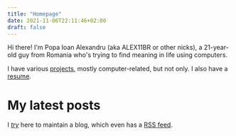 ```yaml
---
title: "Homepage"
date: 2021-11-06T22:11:46+02:00
draft: false
---
```


Hi there! I'm Popa Ioan Alexandru (aka ALEX11BR or other nicks), a 21-year-old guy from Romania who's trying to find meaning in life using computers.

I have various [projects](projects), mostly computer-related, but not only.
I also have a [resume](resume/resume.pdf).

# My latest posts
I _[try](https://rakhim.org/honestly-undefined/19/)_ here to maintain a blog, which even has a [RSS feed](index.xml).
